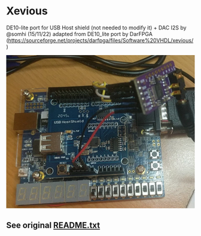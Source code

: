 # Xevious 

DE10-lite port for USB Host shield (not needed to modify it) + DAC I2S by @somhi (15/11/22) adapted from DE10_lite port by DarFPGA (https://sourceforge.net/projects/darfpga/files/Software%20VHDL/xevious/)



![de10lite](de10lite.jpg)

See original [README.txt](README.txt)
------------------------

